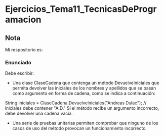# Ejercicios_Tema11_TecnicasDeProgramacion

## Nota
Mi respositorio es:

### Enunciado
Debe escribir:

* Una clase ClaseCadena que contenga un método DevuelveIniciales que permita devolver las iniciales de los nombres y apellidos que se pasan como argumento en forma de cadena, como se indica a continuación:

String iniciales = ClaseCadena.DevuelveIniciales("Andreas Dulac"); 
// iniciales debe contener "A.D." 
Si el método recibe un argumento incorrecto, debe devolver una cadena vacía.

* Una serie de pruebas unitarias permiten comprobar que ninguno de los casos de uso del método provocan un funcionamiento incorrecto.

